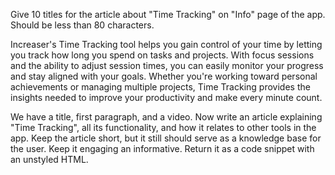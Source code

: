 Give 10 titles for the article about "Time Tracking" on "Info" page of the app. Should be less than 80 characters.

Increaser's Time Tracking tool helps you gain control of your time by letting you track how long you spend on tasks and projects. With focus sessions and the ability to adjust session times, you can easily monitor your progress and stay aligned with your goals. Whether you're working toward personal achievements or managing multiple projects, Time Tracking provides the insights needed to improve your productivity and make every minute count.

We have a title, first paragraph, and a video. Now write an article explaining "Time Tracking", all its functionality, and how it relates to other tools in the app. Keep the article short, but it still should serve as a knowledge base for the user. Keep it engaging an informative. Return it as a code snippet with an unstyled HTML.
